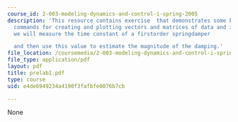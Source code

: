 ```yaml
---
course_id: 2-003-modeling-dynamics-and-control-i-spring-2005
description: 'This resource contains exercise  that demonstrates some basic MATLAB
  commands for creating and plotting vectors and matrices of data and in this lab
  we will measure the time constant of a firstorder springdamper

  and then use this value to estimate the magnitude of the damping.'
file_location: /coursemedia/2-003-modeling-dynamics-and-control-i-spring-2005/e4de6949234a4190f3fafbfe0076b7cb_prelab1.pdf
file_type: application/pdf
layout: pdf
title: prelab1.pdf
type: course
uid: e4de6949234a4190f3fafbfe0076b7cb

---
```

None